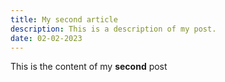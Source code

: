 ```yaml
---
title: My second article
description: This is a description of my post.
date: 02-02-2023
---
```

This is the content of my **second** post
